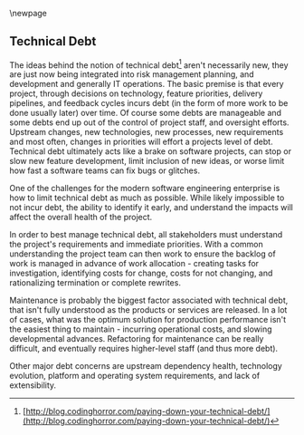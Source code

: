 \newpage

## Technical Debt

The ideas behind the notion of technical debt[^technicaldebt1] aren't necessarily new, they are just now being integrated into risk management planning, and development and generally IT operations.  The basic premise is that every project, through decisions on technology, feature priorities, delivery pipelines, and feedback cycles incurs debt (in the form of more work to be done usually later) over time.  Of course some debts are manageable and some debts end up out of the control of project staff, and oversight efforts.  Upstream changes, new technologies, new processes, new requirements and most often, changes in priorities will effort a projects level of debt. Technical debt ultimately acts like a brake on software projects, can stop or slow new feature development, limit inclusion of new ideas, or worse limit how fast a software teams can fix bugs or glitches. 

One of the challenges for the modern software engineering enterprise is how to limit technical debt as much as possible.  While likely impossible to not incur debt, the ability to identify it early, and understand the impacts will affect the overall health of the project.

In order to best manage technical debt, all stakeholders must understand the project's requirements and immediate priorities.  With a common understanding the project team can then work to ensure the backlog of work is managed in advance of work allocation - creating tasks for investigation, identifying costs for change, costs for not changing, and rationalizing termination or complete rewrites.

Maintenance is probably the biggest factor associated with technical debt, that isn't fully understood as the products or services are released.  In a lot of cases, what was the optimum solution for production performance isn't the easiest thing to maintain - incurring operational costs, and slowing developmental advances.  Refactoring for maintenance can be really difficult, and eventually requires higher-level staff (and thus more debt).

Other major debt concerns are upstream dependency health, technology evolution, platform and operating system requirements, and lack of extensibility.

[^technicaldebt1]:[http://blog.codinghorror.com/paying-down-your-technical-debt/](http://blog.codinghorror.com/paying-down-your-technical-debt/)

